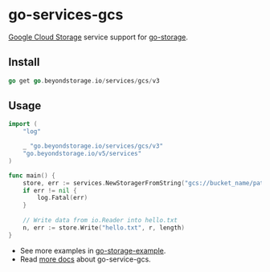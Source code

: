 # go-services-gcs

[Google Cloud Storage](https://cloud.google.com/storage/) service support for [go-storage](https://github.com/beyondstorage/go-storage).

## Install

```go
go get go.beyondstorage.io/services/gcs/v3
```

## Usage

```go
import (
	"log"

	_ "go.beyondstorage.io/services/gcs/v3"
	"go.beyondstorage.io/v5/services"
)

func main() {
	store, err := services.NewStoragerFromString("gcs://bucket_name/path/to/workdir?credential=file:<absolute_path_to_token_file>&project_id=<google_cloud_project_id>")
	if err != nil {
		log.Fatal(err)
	}
	
	// Write data from io.Reader into hello.txt
	n, err := store.Write("hello.txt", r, length)
}
```

- See more examples in [go-storage-example](https://github.com/beyondstorage/go-storage-example).
- Read [more docs](https://beyondstorage.io/docs/go-storage/services/gcs) about go-service-gcs.
